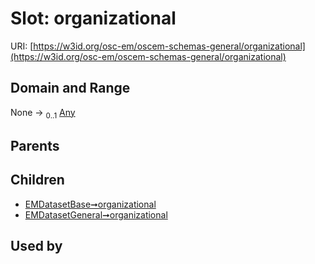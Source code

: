 
# Slot: organizational



URI: [https://w3id.org/osc-em/oscem-schemas-general/organizational](https://w3id.org/osc-em/oscem-schemas-general/organizational)


## Domain and Range

None &#8594;  <sub>0..1</sub> [Any](Any.md)

## Parents


## Children

 *  [EMDatasetBase➞organizational](EMDatasetBase_organizational.md)
 *  [EMDatasetGeneral➞organizational](EMDatasetGeneral_organizational.md)

## Used by

